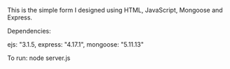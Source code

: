 This is the simple form I designed using HTML, JavaScript, Mongoose and Express.

Dependencies:

ejs: "3.1.5,
express: "4.17.1",
mongoose: "5.11.13"

To run: node server.js
